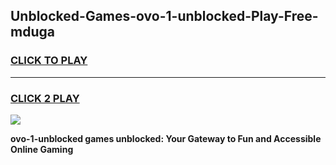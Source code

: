 
## Unblocked-Games-ovo-1-unblocked-Play-Free-mduga
<h3>
<a href="https://premium76.site?title=ovo-1-unblocked&ref=12A">CLICK TO PLAY</a></h3>
<hr>

<h3>
<a href="https://premium76.site?title=ovo-1-unblocked&ref=12A">CLICK 2 PLAY</a>
  
</h3>

<a href="https://premium76.site?title=ovo-1-unblocked&ref=12A"><img src="https://clearcache.store/games.png"></a>


**ovo-1-unblocked games unblocked: Your Gateway to Fun and Accessible Online Gaming**
